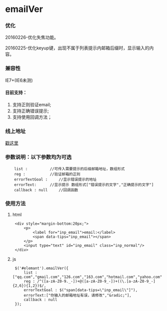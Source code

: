 # emailVer

### 优化
20160226-优化失焦功能。

20160225-优化keyup键，出现不属于列表提示内邮箱后缀时，显示输入的内容。


### 兼容性
IE7+(IE6未测)


#### 目前支持：
1. 支持正则验证email;
2. 支持正确错误提示;
3. 支持使用回调方法；

### 线上地址
<a href="http://whj.fayfox.com/demo/plugIn.emailVer/" target="_blank">戳这里</a>


### 参数说明：以下参数均为可选


		list : 			//可传入需要提示的后缀邮箱地址，数组形式
		reg : 			//验证邮箱的正则
		errorTextGoal :		//显示错误提示的地址
		errorText: 		//显示提示 数组形式["错误提示的文字","正确提示的文字"]
		callback : null		//回调函数


### 使用方法
1. html


		<div style="margin-bottom:20px;">
			<p> 
				<label for="inp_email">email:</label>
				<span data-tips="inp_email"></span>
			</p>
			<input type="text" id="inp_email" class="inp_normal"/>
		</div>



2. js

		$('#elemant').emailVer({
			list : ["qq.com","gmail.com","126.com","163.com","hotmail.com","yahoo.com","yahoo.com.cn","live.com","sohu.com","sina.com"],
			reg : /^([a-zA-Z0-9._-])+@([a-zA-Z0-9_-])+((\.[a-zA-Z0-9_-]{2,6}){1,2})$/,
			errorTextGoal : $("span[data-tips=\"inp_email\"]"),
			errorText:["你输入的邮箱地址有误，请修改","&radic;"],
			callback : null	
		});

